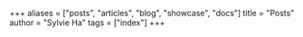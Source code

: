 +++
aliases = ["posts", "articles", "blog", "showcase", "docs"]
title = "Posts"
author = "Sylvie Ha"
tags = ["index"]
+++
